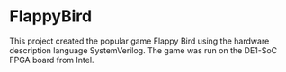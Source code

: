 # FlappyBird

This project created the popular game Flappy Bird using the hardware description language SystemVerilog.
The game was run on the DE1-SoC FPGA board from Intel.
